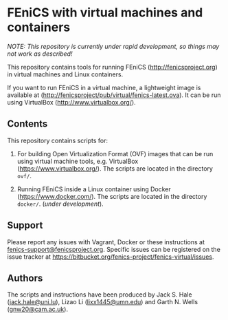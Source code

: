 # FEniCS with virtual machines and containers

*NOTE: This repository is currently under rapid development, so things may not work as described!*

This repository contains tools for running FEniCS
(<http://fenicsproject.org>) in virtual machines and Linux containers.

If you want to run FEniCS in a virtual machine, a lightweight image is
available at (<http://fenicsproject/pub/virtual/fenics-latest.ova>). 
It can be run using VirtualBox (<http://www.virtualbox.org/>).

## Contents

This repository contains scripts for:

1. For building Open Virtualization Format (OVF) images that can be
    run using virtual machine tools, e.g. VirtualBox
    (<https://www.virtualbox.org/>). The scripts are located in the
    directory `ovf/`.

2. Running FEniCS inside a Linux container using Docker
   (<https://www.docker.com/>). The scripts are located in the
   directory `docker/`. (*under development*).

## Support

Please report any issues with Vagrant, Docker or these instructions at
<fenics-support@fenicsproject.org>. Specific issues can be registered
on the issue tracker at
<https://bitbucket.org/fenics-project/fenics-virtual/issues>.

## Authors

The scripts and instructions have been produced by
Jack S. Hale (<jack.hale@uni.lu>),
Lizao Li (<lixx1445@umn.edu>)
and
Garth N. Wells (<gnw20@cam.ac.uk>).